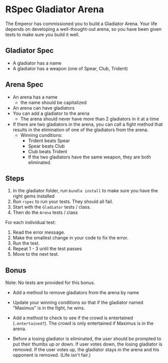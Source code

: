# RSpec Gladiator Arena

The Emperor has commissioned you to build a Gladiator Arena. Your life depends on developing a well-thought-out arena, so you have been given tests to make sure
you build it well.

## Gladiator Spec

* A gladiator has a name
* A gladiator has a weapon (one of Spear, Club, Trident)

## Arena Spec

* An arena has a name
  * the name should be capitalized
* An arena can have gladiators
* You can add a gladiator to the arena
  * The arena should never have more than 2 gladiators in it at a time
* If there are two gladiators in the arena, you can call a fight method that results in the elimination of one of the gladiators from the arena.
  * Winning conditions:
    * Trident beats Spear
    * Spear beats Club
    * Club beats Trident
    * If the two gladiators have the same weapon, they are both eliminated.

## Steps

1. In the gladiator folder, run `bundle install` to make sure you have the right gems installed
2. Run `rspec` to run your tests. They should all fail.
3. Start with the `Gladiator` tests / class.
4. Then do the `Arena` tests / class

For each individual test:
1. Read the error message.
2. Make the smallest change in your code to fix the error.
3. Run the test.
4. Repeat 1 - 3 until the test passes
5. Move to the next test.

## Bonus

Note: No tests are provided for this bonus.

* Add a method to remove gladiators from the arena by name

* Update your winning conditions so that if the gladiator named "Maximus" is in the fight, he wins.

* Add a method to check to see if the crowd is entertained (`.entertained?`). The crowd is only entertained if Maximus is in the arena.

* Before a losing gladiator is eliminated, the user should be prompted to put their thumbs up or down. If user votes down, the losing gladiator is removed. If the user votes up, the gladiator stays in the arena and his opponent is removed. (Life isn't fair.)
